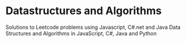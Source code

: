 # Datastructures and Algorithms 
Solutions to Leetcode problems using Javascript, C#.net and Java
Data Structures and Algorithms in JavaScript, C#, Java and Python
